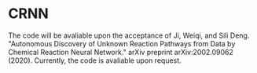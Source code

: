 # CRNN

The code will be avaliable upon the acceptance of Ji, Weiqi, and Sili Deng. "Autonomous Discovery of Unknown Reaction Pathways from Data by Chemical Reaction Neural Network." arXiv preprint arXiv:2002.09062 (2020). Currently, the code is avaliable upon request.
